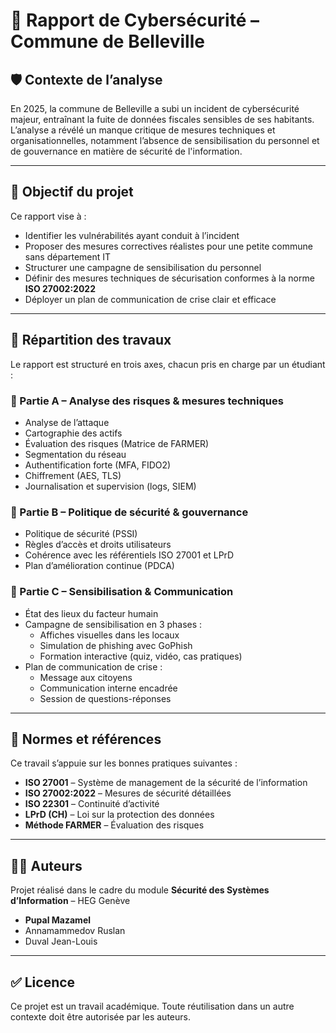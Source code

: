# 📘 Rapport de Cybersécurité – Commune de Belleville

## 🛡️ Contexte de l’analyse

En 2025, la commune de Belleville a subi un incident de cybersécurité majeur, entraînant la fuite de données fiscales sensibles de ses habitants. L’analyse a révélé un manque critique de mesures techniques et organisationnelles, notamment l’absence de sensibilisation du personnel et de gouvernance en matière de sécurité de l'information.

---

## 🎯 Objectif du projet

Ce rapport vise à :
- Identifier les vulnérabilités ayant conduit à l’incident
- Proposer des mesures correctives réalistes pour une petite commune sans département IT
- Structurer une campagne de sensibilisation du personnel
- Définir des mesures techniques de sécurisation conformes à la norme **ISO 27002:2022**
- Déployer un plan de communication de crise clair et efficace

---

## 🧩 Répartition des travaux

Le rapport est structuré en trois axes, chacun pris en charge par un étudiant :

### 🔹 Partie A – Analyse des risques & mesures techniques
- Analyse de l’attaque
- Cartographie des actifs
- Évaluation des risques (Matrice de FARMER)
- Segmentation du réseau
- Authentification forte (MFA, FIDO2)
- Chiffrement (AES, TLS)
- Journalisation et supervision (logs, SIEM)

### 🔹 Partie B – Politique de sécurité & gouvernance
- Politique de sécurité (PSSI)
- Règles d’accès et droits utilisateurs
- Cohérence avec les référentiels ISO 27001 et LPrD
- Plan d’amélioration continue (PDCA)

### 🔹 Partie C – Sensibilisation & Communication
- État des lieux du facteur humain
- Campagne de sensibilisation en 3 phases :
  - Affiches visuelles dans les locaux
  - Simulation de phishing avec GoPhish
  - Formation interactive (quiz, vidéo, cas pratiques)
- Plan de communication de crise :
  - Message aux citoyens
  - Communication interne encadrée
  - Session de questions-réponses

---

## 🧠 Normes et références

Ce travail s’appuie sur les bonnes pratiques suivantes :
- **ISO 27001** – Système de management de la sécurité de l’information
- **ISO 27002:2022** – Mesures de sécurité détaillées
- **ISO 22301** – Continuité d’activité
- **LPrD (CH)** – Loi sur la protection des données
- **Méthode FARMER** – Évaluation des risques

---

## 👨‍💻 Auteurs

Projet réalisé dans le cadre du module **Sécurité des Systèmes d’Information** – HEG Genève

- **Pupal Mazamel**
- Annamammedov Ruslan
- Duval Jean-Louis

---

## ✅ Licence

Ce projet est un travail académique. Toute réutilisation dans un autre contexte doit être autorisée par les auteurs.
